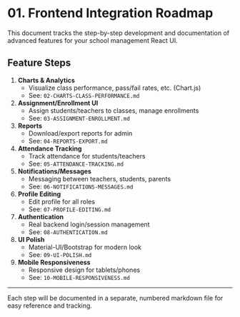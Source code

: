 # 01. Frontend Integration Roadmap

This document tracks the step-by-step development and documentation of advanced features for your school management React UI.

## Feature Steps

1. **Charts & Analytics**
   - Visualize class performance, pass/fail rates, etc. (Chart.js)
   - See: `02-CHARTS-CLASS-PERFORMANCE.md`
2. **Assignment/Enrollment UI**
   - Assign students/teachers to classes, manage enrollments
   - See: `03-ASSIGNMENT-ENROLLMENT.md`
3. **Reports**
   - Download/export reports for admin
   - See: `04-REPORTS-EXPORT.md`
4. **Attendance Tracking**
   - Track attendance for students/teachers
   - See: `05-ATTENDANCE-TRACKING.md`
5. **Notifications/Messages**
   - Messaging between teachers, students, parents
   - See: `06-NOTIFICATIONS-MESSAGES.md`
6. **Profile Editing**
   - Edit profile for all roles
   - See: `07-PROFILE-EDITING.md`
7. **Authentication**
   - Real backend login/session management
   - See: `08-AUTHENTICATION.md`
8. **UI Polish**
   - Material-UI/Bootstrap for modern look
   - See: `09-UI-POLISH.md`
9. **Mobile Responsiveness**
   - Responsive design for tablets/phones
   - See: `10-MOBILE-RESPONSIVENESS.md`

---

Each step will be documented in a separate, numbered markdown file for easy reference and tracking.
